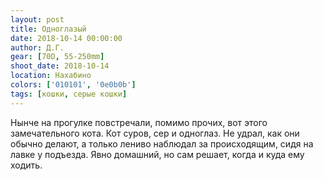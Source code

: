 ```yaml
---
layout: post
title: Одноглазый
date: 2018-10-14 00:00:00
author: Д.Г.
gear: [70D, 55-250mm]
shoot_date: 2018-10-14
location: Нахабино
colors: ['010101', '0e0b0b']
tags: [кошки, серые кошки]
---
```

Нынче на прогулке повстречали, помимо прочих, вот этого замечательного кота. Кот суров, сер и одноглаз. Не удрал, как они обычно делают, а только лениво наблюдал за происходящим, сидя на лавке у подъезда. Явно домашний, но сам решает, когда и куда ему ходить.
